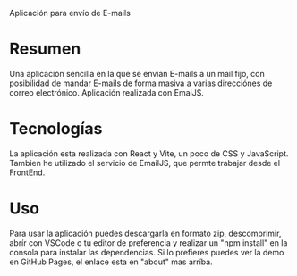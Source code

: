 Aplicación para envío de E-mails


# Resumen

Una aplicación sencilla en la que se envian E-mails a un mail fijo, con posibilidad de mandar E-mails de forma masiva a varias direcciónes de correo electrónico. Aplicación realizada con EmaiJS.


# Tecnologías

La aplicación esta realizada con React y Vite, un poco de CSS y JavaScript. Tambien he utilizado el servicio de EmailJS, que permte trabajar desde el FrontEnd.

# Uso

Para usar la aplicación puedes descargarla en formato zip, descomprimir, abrír con VSCode o tu editor de preferencia y realizar un "npm install" en la consola para instalar las dependencias. Si lo prefieres puedes ver la demo en GitHub Pages, el enlace esta en "about" mas arríba.